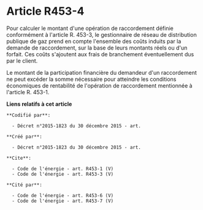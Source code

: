 # Article R453-4

Pour calculer le montant d'une opération de raccordement définie conformément à l'article R. 453-3, le gestionnaire de réseau
de distribution publique de gaz prend en compte l'ensemble des coûts induits par la demande de raccordement, sur la base de
leurs montants réels ou d'un forfait. Ces coûts s'ajoutent aux frais de branchement éventuellement dus par le client. 

Le montant de la participation financière du demandeur d'un raccordement ne peut excéder la somme nécessaire pour atteindre
les conditions économiques de rentabilité de l'opération de raccordement mentionnée à l'article R. 453-1.

**Liens relatifs à cet article**

	**Codifié par**:

	  - Décret n°2015-1823 du 30 décembre 2015 - art.

	**Créé par**:

	  - Décret n°2015-1823 du 30 décembre 2015 - art.

	**Cite**:

	  - Code de l'énergie - art. R453-1 (V)
	  - Code de l'énergie - art. R453-3 (V)

	**Cité par**:

	  - Code de l'énergie - art. R453-6 (V)
	  - Code de l'énergie - art. R453-7 (V)
